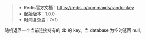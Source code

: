 > - **Redis官方文档**：https://redis.io/commands/randomkey
> - **起始版本**：1.0.0
> - **时间复杂度**：O(1)

随机返回一个当前连接持有的 db 的 key。当 database 为空时返回 null。
